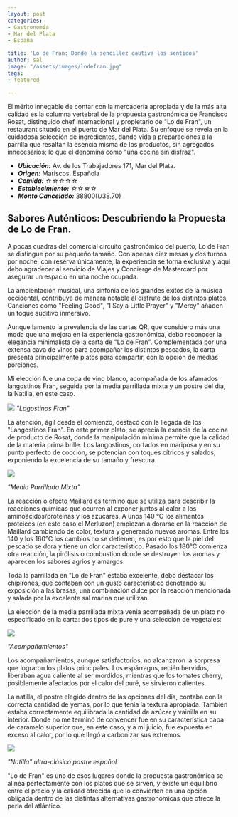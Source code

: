 ```yaml
---
layout: post
categories:
- Gastronomía
- Mar del Plata
- España

title: 'Lo de Fran: Donde la sencillez cautiva los sentidos'
author: sal
image: "/assets/images/lodefran.jpg"
tags:
- featured

---
```

El mérito innegable de contar con la mercadería apropiada y de la más alta calidad es la columna vertebral de la propuesta gastronómica de Francisco Rosat, distinguido chef internacional y propietario de "Lo de Fran", un restaurant situado en el puerto de Mar del Plata. Su enfoque se revela en la cuidadosa selección de ingredientes, dando vida a preparaciones a la parrilla que resaltan la esencia misma de los productos, sin agregados innecesarios; lo que el denomina como "una cocina sin disfraz".

* **_Ubicación:_** Av. de los Trabajadores 171, Mar del Plata.
* **_Origen:_** Mariscos, Española
* **_Comida:_** ☆☆☆☆☆
* **_Establecimiento:_** ☆☆☆☆
* **_Monto Cancelado:_** $38800 (U$38.70)
  
## Sabores Auténticos: Descubriendo la Propuesta de Lo de Fran.

A pocas cuadras del comercial circuito gastronómico del puerto, Lo de Fran se distingue por su pequeño tamaño. Con apenas diez mesas y dos turnos por noche, con reserva únicamente, la experiencia se torna exclusiva y aqui debo agradecer al servicio de Viajes y Concierge de Mastercard por asegurar un espacio en una noche ocupada.

La ambientación musical, una sinfonía de los grandes éxitos de la música occidental, contribuye de manera notable al disfrute de los distintos platos. Canciones como "Feeling Good", "I Say a Little Prayer" y "Mercy" añaden un toque auditivo inmersivo.

Aunque lamento la prevalencia de las cartas QR, que considero más una moda que una mejora en la experiencia gastronómica, debo reconocer la elegancia minimalista de la carta de "Lo de Fran". Complementada por una extensa cava de vinos para acompañar los distintos pescados, la carta presenta principalmente platos para compartir, con la opción de medias porciones.

Mi elección fue una copa de vino blanco, acompañada de los afamados langostinos Fran, seguida por la media parrillada mixta y un postre del día, la Natilla, en este caso.

![](/assets/images/langostinos-fran.jpg)
_"Lagostinos Fran"_

La atención, ágil desde el comienzo, destacó con la llegada de los "Langostinos Fran". En este primer plato, se aprecia la esencia de la cocina de producto de Rosat, donde la manipulación mínima permite que la calidad de la materia prima brille. Los langostinos, cortados en mariposa y en su punto perfecto de cocción, se potencian con toques cítricos y salados, exponiendo la excelencia de su tamaño y frescura.

![](/assets/images/parrillada-mixta.jpg)

_"Media Parrillada Mixta"_

La reacción o efecto Maillard es termino que se utiliza para describir la reacciones químicas que ocurren al exponer juntos al calor a los aminoácidos/proteínas y los azucares. A unos 140 °C los alimentos proteicos (en este caso el Merluzon) empiezan a dorarse en la reacción de Maillard cambiando de color, textura y generando nuevos aromas. Entre los 140 y los 160°C los cambios no se detienen, es por esto que la piel del pescado se dora y tiene un olor característico. Pasado los 180°C comienza otra reacción, la pirólisis o combustion donde se destruyen los aromas y aparecen los sabores agrios y amargos.

Toda la parrillada en "Lo de Fran" estaba excelente, debo destacar los chipirones, que contaban con un gusto característico denotando su exposición a las brasas, una combinación dulce por la reacción mencionada y salada por la excelente sal marina que  utilizan.

La elección de la media parrillada mixta venia acompañada de un plato no especificado en la carta: dos tipos de puré y una selección de vegetales:

![](/assets/images/acomp.jpg)

_"Acompañamientos"_

Los acompañamientos, aunque satisfactorios, no alcanzaron la sorpresa que lograron los platos principales. Los espárragos, recién hervidos, liberaban agua caliente al ser mordidos, mientras que los tomates cherry, posiblemente afectados por el calor del puré, se sirvieron calientes. 

La natilla, el postre elegido dentro de las opciones del día, contaba con la correcta cantidad de yemas, por lo que tenía la textura apropiada. También estaba correctamente equilibrada la cantidad de azúcar y vainilla en su interior. Donde no me terminó de convencer fue en su característica capa de caramelo superior que, en este caso, y a mi juicio, fue expuesta en exceso al calor, por lo que llegó a carbonizar sus extremos.

![](/assets/images/natilla.jpg)

_"Natilla" ultra-clásico postre español_

"Lo de Fran" es uno de esos lugares donde la propuesta gastronómica se alinea perfectamente con los platos que se sirven, y existe un equilibrio entre el precio y la calidad ofrecida que lo convierten en una opción obligada dentro de las distintas alternativas gastronómicas que ofrece la perla del atlántico.
